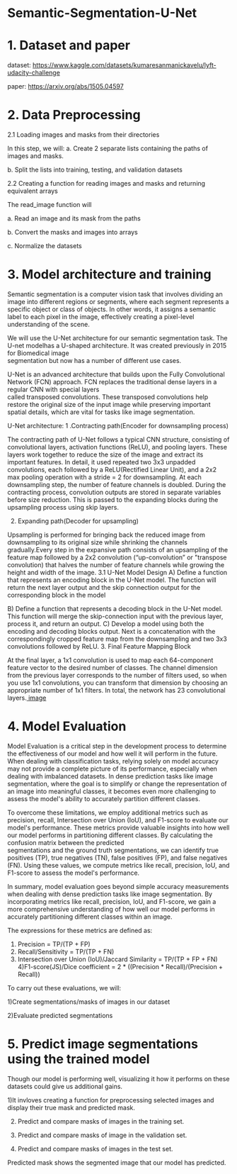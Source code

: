 # Semantic-Segmentation-U-Net

# 1. Dataset and paper
dataset: https://www.kaggle.com/datasets/kumaresanmanickavelu/lyft-udacity-challenge

paper: https://arxiv.org/abs/1505.04597

# 2. Data Preprocessing

2.1 Loading images and masks from their directories

In this step, we will:
a. Create 2 separate lists containing the paths of images and masks.

b. Split the lists into training, testing, and validation datasets

   
2.2 Creating a function for reading images and masks and returning equivalent arrays

The read_image function will

a. Read an image and its mask from the paths

b. Convert the masks and images into arrays

c. Normalize the datasets

   
# 3. Model architecture and training
Semantic segmentation is a computer vision task that involves dividing an image into  different regions or segments, where each segment represents a specific object or class 
of objects. In other words, it assigns a semantic label to each pixel in the image,  effectively creating a pixel-level understanding of the scene.

We will use the U-Net architecture for our semantic segmentation task. The U-net modelhas a U-shaped architecture. It was created previously in 2015 for Biomedical image      
segmentation but now has a number of different use cases.

U-Net is an advanced architecture that builds upon the Fully Convolutional Network (FCN) approach. FCN replaces the traditional dense layers in a regular CNN with special layers    
called transposed convolutions. These transposed convolutions help restore the original size of the input image while preserving important spatial details, which are vital for 
tasks like image segmentation.


U-Net architecture:
1 .Contracting path(Encoder for downsampling process)

The contracting path of U-Net follows a typical CNN structure, consisting of convolutional layers, activation functions (ReLU), and pooling layers. These layers work together to reduce the size of the image and extract its important features. In detail, it used repeated two 3x3 unpadded convolutions, each followed by a ReLU(Rectified Linear Unit), and a 2x2 max pooling operation with a stride = 2 for downsampling. At each downsampling step, the number of feature channels is doubled. During the contracting process, convolution outputs are stored in separate variables before size reduction. This is passed to the expanding blocks during the upsampling process using skip layers.

2. Expanding path(Decoder for upsampling)

Upsampling is performed for bringing back the reduced image from downsampling to its original size while shrinking the channels gradually.Every step in the expansive path consists of an upsampling of the feature map  followed by a 2x2 convolution (“up-convolution” or "transpose convolution) that halves the number of feature channels while growing the height and width of the image.
3.1 U-Net Model Design
 A) Define a function that represents an encoding block in the U-Net model. The function will return the next layer output and the skip connection output for the corresponding block in the model
        
B) Define a function that represents a decoding block in the U-Net model. This function will merge the skip-connection input with the previous layer, process it, and return an output.
C) Develop a model using both the encoding and decoding blocks output.
Next is a concatenation with the correspondingly cropped feature map from the downsampling and two 3x3 convolutions followed by ReLU.
3. Final Feature Mapping Block
   

At the final layer, a 1x1 convolution is used to map each 64-component feature vector to the desired number of classes.  The channel dimension from the previous layer corresponds to the number of filters used, so when you use 1x1 convolutions, you can transform that dimension by choosing an appropriate number of 1x1 filters. 
In total, the network has 23 convolutional layers.[ image](https://private-user-images.githubusercontent.com/111570202/252748495-ac392078-b89c-4bc4-abaf-f95e267c3777.png?jwt=eyJhbGciOiJIUzI1NiIsInR5cCI6IkpXVCJ9.eyJpc3MiOiJnaXRodWIuY29tIiwiYXVkIjoicmF3LmdpdGh1YnVzZXJjb250ZW50LmNvbSIsImtleSI6ImtleTUiLCJleHAiOjE3MzM2Mzk1MzEsIm5iZiI6MTczMzYzOTIzMSwicGF0aCI6Ii8xMTE1NzAyMDIvMjUyNzQ4NDk1LWFjMzkyMDc4LWI4OWMtNGJjNC1hYmFmLWY5NWUyNjdjMzc3Ny5wbmc_WC1BbXotQWxnb3JpdGhtPUFXUzQtSE1BQy1TSEEyNTYmWC1BbXotQ3JlZGVudGlhbD1BS0lBVkNPRFlMU0E1M1BRSzRaQSUyRjIwMjQxMjA4JTJGdXMtZWFzdC0xJTJGczMlMkZhd3M0X3JlcXVlc3QmWC1BbXotRGF0ZT0yMDI0MTIwOFQwNjI3MTFaJlgtQW16LUV4cGlyZXM9MzAwJlgtQW16LVNpZ25hdHVyZT1jZjVhYzJmNGEzYTAwNDA1ZmQ4ODYyZjNmODY5ZTkyODM0MmM5MzU5NGQ4ODA5ZTA0Mjg5ZTE1NzIxOWZhODExJlgtQW16LVNpZ25lZEhlYWRlcnM9aG9zdCJ9.q4ry34lh30AEIzn8Kn-x4TOhXmZnfVR6zRdNzRhCki8l)


# 4. Model Evaluation
 Model Evaluation is a critical step in the development process to determine the effectiveness of our model and how well it will perform in the future. 
 When dealing with classification tasks, relying solely on model accuracy may not provide a complete picture of its performance, especially when dealing with imbalanced 
 datasets. In dense prediction tasks like image segmentation, where the goal is to simplify or change the representation of an image into meaningful classes, it becomes even 
 more challenging to assess the model's ability to accurately partition different classes.

 To overcome these limitations, we employ additional metrics such as precision, recall, Intersection over Union (IoU), and F1-score to evaluate our model's performance. 
 These metrics provide valuable insights into how well our model performs in partitioning different classes. By calculating the confusion matrix between the predicted             
 segmentations and the ground truth segmentations, we can identify true positives (TP), true negatives (TN), false positives (FP), and false negatives (FN). Using these 
 values, we compute metrics like recall, precision, IoU, and F1-score to assess the model's performance.

  In summary, model evaluation goes beyond simple accuracy measurements when dealing with dense prediction tasks like image segmentation. By incorporating metrics like recall, 
  precision, IoU, and F1-score, we gain a more comprehensive understanding of how well our model performs in accurately partitioning different classes within an image.

  The expressions for these metrics are defined as:
  
 1) Precision = TP/(TP + FP)
 2) Recall/Sensitivity = TP/(TP + FN)
 3) Intersection over Union (IoU)/Jaccard Similarity = TP/(TP + FP + FN)
 4)F1-score(JS)/Dice coefficient = 2 * ((Precision * Recall)/(Precision + Recall))
     

  To carry out these evaluations, we will:

  1)Create segmentations/masks of images in our dataset
  
  2)Evaluate predicted segmentations
  
# 5. Predict image segmentations using the trained model
 Though our model is performing well, visualizing it how it performs on these datasets could give us additional gains.

 1)It invloves creating a function for preprocessing selected images and display their true mask and predicted mask.
   
 2) Predict and compare masks of images in the training set.

 3) Predict and compare masks of image in the validation set.

 4) Predict and compare masks of images in the test set.

Predicted mask shows the segmented image that our model has predicted.
